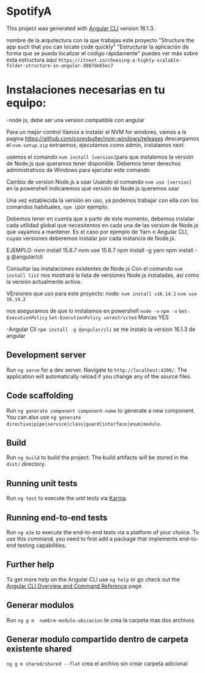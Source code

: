# SpotifyA

This project was generated with [Angular CLI](https://github.com/angular/angular-cli) version 16.1.3.

 nombre de la arquitectura con la que trabajas este proyecto  "Structure the app such that you can locate code quickly" "Estructurar la aplicación de forma que se pueda localizar el código rápidamente"  puedes ver más sobre esta estructura aqui `https://itnext.io/choosing-a-highly-scalable-folder-structure-in-angular-d987de65ec7`

# Instalaciones necesarias en tu equipo:

 -node js, debe ser una version compatible con angular 

 Para un mejor control Vamos a instalar el NVM for windows, vamos a la pagina https://github.com/coreybutler/nvm-windows/releases descargamos el `nvm-setup.zip` extraemos, ejecutamos como admin, instalamos next

usemos el comando `nvm install [version]`para que instalemos la versión de Node.js que queramos tener disponible. Debemos tener derechos administrativos de Windows para ejecutar este comando

Cambio de version Node.js a usar
Usando el comando `nvm use [version]` en la powershell indicaremos qué versión de Node.js queremos usar

Una vez establecida la versión en uso, ya podemos trabajar con ella con los comandos habituales, `npm i`por ejemplo.

Debemos tener en cuenta que a partir de este momento, debemos instalar cada utilidad global que necesitemos en cada una de las version de Node.js que vayamos a mantener. Es el caso por ejemplo de Yarn o Angular CLI, cuyas versiones deberemos instalar por cada instancia de Node.js.

EJEMPLO:
nvm install 15.6.7
nvm use 15.6.7
npm install -g yarn
npm install -g @angular/cli

Consultar las instalaciones existentes de Node.js
Con el comando `nvm install list` nos mostrará la lista de versiones Node.js instaladas, así como la versión actualmente activa.

VErsiones que uso para este proyecto:
node:
`nvm install v16.14.2`
`nvm use 16.14.2`

nos aseguramos de que lo instalamos en powershell
`node -v`
`npm -v`
`Get-ExecutionPolicy`
`Set-ExecutionPolicy unrestricted`
Marcas YES

-Angular Cli
`npm install -g @angular/cli`
se me instalo la version 16.1.3 de angular



## Development server

Run `ng serve` for a dev server. Navigate to `http://localhost:4200/`. The application will automatically reload if you change any of the source files.

## Code scaffolding

Run `ng generate component component-name` to generate a new component. You can also use `ng generate directive|pipe|service|class|guard|interface|enum|module`.

## Build

Run `ng build` to build the project. The build artifacts will be stored in the `dist/` directory.

## Running unit tests

Run `ng test` to execute the unit tests via [Karma](https://karma-runner.github.io).

## Running end-to-end tests

Run `ng e2e` to execute the end-to-end tests via a platform of your choice. To use this command, you need to first add a package that implements end-to-end testing capabilities.

## Further help

To get more help on the Angular CLI use `ng help` or go check out the [Angular CLI Overview and Command Reference](https://angular.io/cli) page.

## Generar modulos

Run `ng g m  nombre-modulo-ubicacion` te crea la carpeta mas dos archivos

## Generar modulo compartido dentro de carpeta existente shared

`ng g m shared/shared --flat` crea el archivo sin crear carpeta adicional
